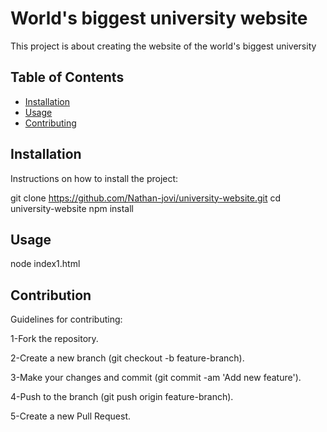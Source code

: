 # World's biggest university website

This project is about creating the website of the world's biggest university 

## Table of Contents

- [Installation](#installation)
- [Usage](#usage)
- [Contributing](#contributing)

## Installation

Instructions on how to install the project:


git clone https://github.com/Nathan-jovi/university-website.git
cd university-website
npm install

## Usage

node index1.html

## Contribution

 Guidelines for contributing:

1-Fork the repository.  

2-Create a new branch (git checkout -b feature-branch).  

3-Make your changes and commit (git commit -am 'Add new feature').  

4-Push to the branch (git push origin feature-branch).  

5-Create a new Pull Request.  

